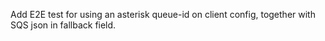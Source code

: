 Add E2E test for using an asterisk queue-id on client config, together with SQS json in fallback field.
